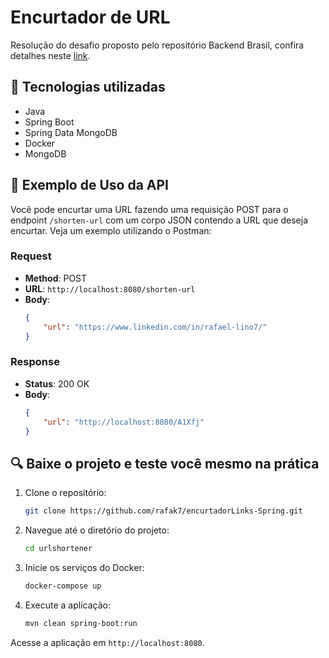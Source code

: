 # Encurtador de URL

Resolução do desafio proposto pelo repositório Backend Brasil, confira detalhes neste [link](https://github.com/Backend-Brasil).

## 🚀 Tecnologias utilizadas
- Java
- Spring Boot
- Spring Data MongoDB
- Docker
- MongoDB

## 📄 Exemplo de Uso da API

Você pode encurtar uma URL fazendo uma requisição POST para o endpoint `/shorten-url` com um corpo JSON contendo a URL que deseja encurtar. Veja um exemplo utilizando o Postman:

### Request
- **Method**: POST
- **URL**: `http://localhost:8080/shorten-url`
- **Body**:
    ```json
    {
        "url": "https://www.linkedin.com/in/rafael-lino7/"
    }
    ```

### Response
- **Status**: 200 OK
- **Body**:
    ```json
    {
        "url": "http://localhost:8080/A1Xfj"
    }
    ```

## 🔍 Baixe o projeto e teste você mesmo na prática
1. Clone o repositório:
    ```sh
    git clone https://github.com/rafak7/encurtadorLinks-Spring.git
    ```
2. Navegue até o diretório do projeto:
    ```sh
    cd urlshortener
    ```
3. Inicie os serviços do Docker:
    ```sh
    docker-compose up
    ```
4. Execute a aplicação:
    ```sh
    mvn clean spring-boot:run
    ```

Acesse a aplicação em `http://localhost:8080`.

